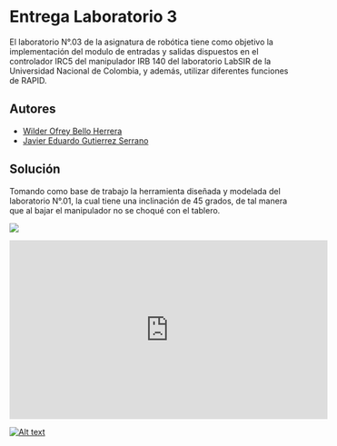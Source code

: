 # Entrega Laboratorio 3

El laboratorio N°.03 de la asignatura de robótica tiene como objetivo la implementación del modulo de entradas y salidas dispuestos en el controlador IRC5 del manipulador IRB 140 del laboratorio LabSIR de la Universidad Nacional de Colombia, y  además, utilizar diferentes funciones de RAPID.


## Autores

- [Wilder Ofrey Bello Herrera](https://github.com/WilderBello)
- [Javier Eduardo Gutierrez Serrano](https://github.com/jaegutierrezser)

## Solución

Tomando como base de trabajo la herramienta diseñada y modelada del laboratorio N°.01, la cual tiene una inclinación de 45 grados, de tal manera que al bajar el manipulador no se choqué con el tablero.

![](https://i.postimg.cc/2ykwcVYp/Base.jpg)

<iframe width="560" height="315" 
src="https://www.youtube.com/embed/Uu5_FPIJ8n0" 
title="YouTube video player" 
frameborder="0" 
allow="accelerometer; autoplay; clipboard-write; encrypted-media; gyroscope; picture-in-picture" 
allowfullscreen></iframe>

[![Alt text](https://img.youtube.com/vi/Uu5_FPIJ8n0/0.jpg)](https://www.youtube.com/watch?v=Uu5_FPIJ8n0)
